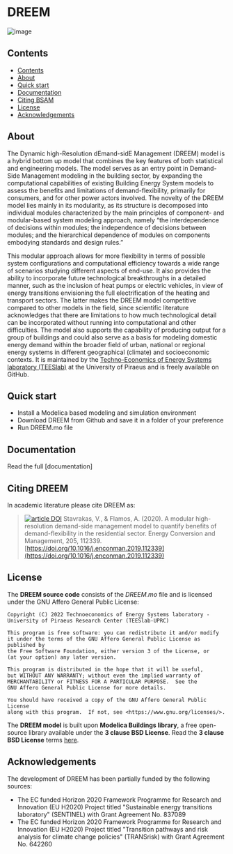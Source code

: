# DREEM

![image](https://user-images.githubusercontent.com/120646072/207902143-beea4f1d-7065-468d-913c-c0a13cb06fea.png)

## Contents
- [Contents](#contents)
- [About](#about)
- [Quick start](#quick-start)
- [Documentation](#documentation)
- [Citing BSAM](#citing-bsam)
- [License](#license)
- [Acknowledgements](#acknowledgements)

## About
The Dynamic high-Resolution dEmand-sidE Management (DREEM) model is a hybrid bottom up model that combines the key features of both statistical and engineering models. The model serves as an entry point in Demand-Side Management modeling in the building sector, by expanding the computational capabilities of existing Building Energy System models to assess the benefits and limitations of demand-flexibility, primarily for consumers, and for other power actors involved. The novelty of the DREEM model lies mainly in its modularity, as its structure is decomposed into individual modules characterized by the main principles of component- and modular-based system modeling approach, namely “the interdependence of decisions within modules; the independence of decisions between modules; and the hierarchical dependence of modules on components embodying standards and design rules.”

This modular approach allows for more flexibility in terms of possible system configurations and computational efficiency towards a wide range of scenarios studying different aspects of end-use. It also provides the ability to incorporate future technological breakthroughs in a detailed manner, such as the inclusion of heat pumps or electric vehicles, in view of energy transitions envisioning the full electrification of the heating and transport sectors. The latter makes the DREEM model competitive compared to other models in the field, since scientific literature acknowledges that there are limitations to how much technological detail can be incorporated without running into computational and other difficulties. The model also supports the capability of producing output for a group of buildings and could also serve as a basis for modeling domestic energy demand within the broader field of urban, national or regional energy systems in different geographical (climate) and socioeconomic contexts. It is maintained by the [Techno-Economics of Energy Systems laboratory (TEESlab)](https://teeslab.unipi.gr) at the University of Piraeus and is freely available on GitHub. 

## Quick start
* Install a Modelica based modeling and simulation environment
* Download DREEM from Github and save it in a folder of your preference
* Run DREEM.mo file

## Documentation
Read the full [documentation]

## Citing DREEM
In academic literature please cite DREEM as: 
>[![article DOI](https://img.shields.io/badge/article-10.1016/j.enconman.2019.112339-blue)](https://doi.org/10.1016/j.enconman.2019.112339) Stavrakas, V., & Flamos, A. (2020). A modular high-resolution demand-side management model to quantify benefits of demand-flexibility in the residential sector. Energy Conversion and Management, 205, 112339. [https://doi.org/10.1016/j.enconman.2019.112339](https://doi.org/10.1016/j.enconman.2019.112339)


## License
The **DREEM source code** consists of the *DREEM.mo* file and is licensed under the GNU Affero General Public License:

    Copyright (C) 2022 Technoeconomics of Energy Systems laboratory - University of Piraeus Research Center (TEESlab-UPRC)

    This program is free software: you can redistribute it and/or modify
    it under the terms of the GNU Affero General Public License as published by
    the Free Software Foundation, either version 3 of the License, or
    (at your option) any later version.

    This program is distributed in the hope that it will be useful,
    but WITHOUT ANY WARRANTY; without even the implied warranty of
    MERCHANTABILITY or FITNESS FOR A PARTICULAR PURPOSE.  See the
    GNU Affero General Public License for more details.

    You should have received a copy of the GNU Affero General Public License
    along with this program.  If not, see <https://www.gnu.org/licenses/>.
    
 The **DREEM model** is built upon **Modelica Buildings library**, a free open-source library available under the **3 clause BSD License**. Read the **3 clause BSD License** terms [here](https://simulationresearch.lbl.gov/modelica/license.html).

## Acknowledgements
The development of DREEM has been partially funded by the following sources:
* The EC funded Horizon 2020 Framework Programme for Research and Innovation (EU H2020) Project titled "Sustainable energy transitions laboratory" (SENTINEL) with Grant Agreement No. 837089
* The EC funded Horizon 2020 Framework Programme for Research and Innovation (EU H2020) Project titled "Transition pathways and risk analysis for climate change policies" (TRANSrisk) with Grant Agreement No. 642260       
